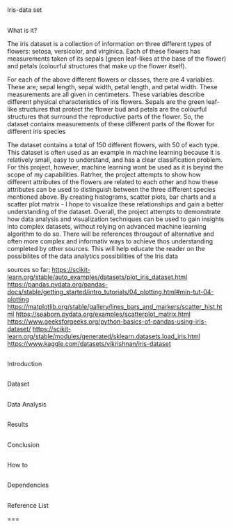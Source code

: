 #
Iris-data set

##
What is it?

The iris dataset is a collection of information on three different types of flowers: setosa, versicolor, and virginica. Each of these flowers has measurements taken of its sepals (green leaf-likes at the base of the flower) and petals (colourful structures that make up the flower itself).

For each of the above different flowers or classes, there are 4 variables. These are; sepal length, sepal width, petal length, and petal width. These measurements are all given in centimeters. These variables describe different physical characteristics of iris flowers. Sepals are the green leaf-like structures that protect the flower bud and petals are the colourful structures that surround the reproductive parts of the flower. So, the dataset contains measurements of these different parts of the flower for different iris species

The dataset contains a total of 150 different flowers, with 50 of each type. This dataset is often used as an example in machine learning because it is relatively small, easy to understand, and has a clear classification problem. For this project, however, machine learning wont be used as it is beyind the scope of my capabilities. Ratrher, the project attempts to show how different attributes of the flowers are related to each other and how these attributes can be used to distinguish between the three different species mentioned above. By creating histograms, scatter plots, bar charts and a scatter plot matrix - I hope to visualize these relationships and gain a better understanding of the dataset. Overall, the project attempts to demonstrate how data analysis and visualization techniques can be used to gain insights into complex datasets, without relying on advanced machine learning algorithm to do so. There will be references througout of alternative and often more complex and informativ ways to achieve thos understanding completed by other sources. This will help educate the reader on the possibilites of the data analytics possibilities of the Iris data 

sources so far; https://scikit-learn.org/stable/auto_examples/datasets/plot_iris_dataset.html
https://pandas.pydata.org/pandas-docs/stable/getting_started/intro_tutorials/04_plotting.html#min-tut-04-plotting
https://matplotlib.org/stable/gallery/lines_bars_and_markers/scatter_hist.html
https://seaborn.pydata.org/examples/scatterplot_matrix.html
https://www.geeksforgeeks.org/python-basics-of-pandas-using-iris-dataset/
https://scikit-learn.org/stable/modules/generated/sklearn.datasets.load_iris.html
https://www.kaggle.com/datasets/vikrishnan/iris-dataset

##
Introduction                                                    

##
Dataset

##
Data Analysis

##
Results

##
Conclusion

##
How to

##
Dependencies

##
Reference List

===                         


